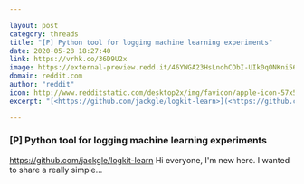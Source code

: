 ```yaml
---

layout: post
category: threads
title: "[P] Python tool for logging machine learning experiments"
date: 2020-05-28 18:27:40
link: https://vrhk.co/36D9U2x
image: https://external-preview.redd.it/46YWGA23HsLnohCObI-UIk0qONKni56ICfqJtvmjbkM.jpg?width=129&height=67.5392670157&auto=webp&crop=129:67.5392670157,smart&s=14fc417088486a9118fe2282accc2e3a1728c725
domain: reddit.com
author: "reddit"
icon: http://www.redditstatic.com/desktop2x/img/favicon/apple-icon-57x57.png
excerpt: "[<https://github.com/jackgle/logkit-learn>](<https://github.com/jackgle/logkit-learn>) Hi everyone, I'm new here. I wanted to share a really simple..."

---
```


### [P] Python tool for logging machine learning experiments

[<https://github.com/jackgle/logkit-learn>](<https://github.com/jackgle/logkit-learn>) Hi everyone, I'm new here. I wanted to share a really simple...